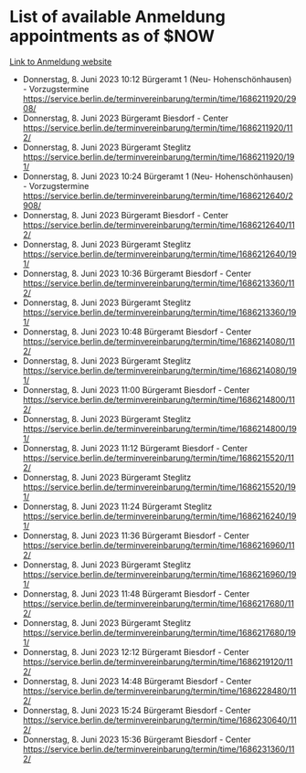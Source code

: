 # List of available Anmeldung appointments as of $NOW
[Link to Anmeldung website](https://service.berlin.de/terminvereinbarung/termin/tag.php?termin=1&anliegen[]=120686&dienstleisterlist=122210,122217,327316,122219,327312,122227,327314,122231,327346,122243,327348,122254,122252,329742,122260,329745,122262,329748,122271,327278,122273,327274,122277,327276,330436,122280,327294,122282,327290,122284,327292,122291,327270,122285,327266,122286,327264,122296,327268,150230,329760,122297,327286,122294,327284,122312,329763,122314,329775,122304,327330,122311,327334,122309,327332,317869,122281,327352,122279,329772,122283,122276,327324,122274,327326,122267,329766,122246,327318,122251,327320,122257,327322,122208,327298,122226,327300&herkunft=http%3A%2F%2Fservice.berlin.de%2Fdienstleistung%2F120686%2F)
- Donnerstag, 8. Juni 2023 10:12 Bürgeramt 1 (Neu- Hohenschönhausen) - Vorzugstermine https://service.berlin.de/terminvereinbarung/termin/time/1686211920/2908/
- Donnerstag, 8. Juni 2023  Bürgeramt Biesdorf - Center https://service.berlin.de/terminvereinbarung/termin/time/1686211920/112/
- Donnerstag, 8. Juni 2023  Bürgeramt Steglitz https://service.berlin.de/terminvereinbarung/termin/time/1686211920/191/
- Donnerstag, 8. Juni 2023 10:24 Bürgeramt 1 (Neu- Hohenschönhausen) - Vorzugstermine https://service.berlin.de/terminvereinbarung/termin/time/1686212640/2908/
- Donnerstag, 8. Juni 2023  Bürgeramt Biesdorf - Center https://service.berlin.de/terminvereinbarung/termin/time/1686212640/112/
- Donnerstag, 8. Juni 2023  Bürgeramt Steglitz https://service.berlin.de/terminvereinbarung/termin/time/1686212640/191/
- Donnerstag, 8. Juni 2023 10:36 Bürgeramt Biesdorf - Center https://service.berlin.de/terminvereinbarung/termin/time/1686213360/112/
- Donnerstag, 8. Juni 2023  Bürgeramt Steglitz https://service.berlin.de/terminvereinbarung/termin/time/1686213360/191/
- Donnerstag, 8. Juni 2023 10:48 Bürgeramt Biesdorf - Center https://service.berlin.de/terminvereinbarung/termin/time/1686214080/112/
- Donnerstag, 8. Juni 2023  Bürgeramt Steglitz https://service.berlin.de/terminvereinbarung/termin/time/1686214080/191/
- Donnerstag, 8. Juni 2023 11:00 Bürgeramt Biesdorf - Center https://service.berlin.de/terminvereinbarung/termin/time/1686214800/112/
- Donnerstag, 8. Juni 2023  Bürgeramt Steglitz https://service.berlin.de/terminvereinbarung/termin/time/1686214800/191/
- Donnerstag, 8. Juni 2023 11:12 Bürgeramt Biesdorf - Center https://service.berlin.de/terminvereinbarung/termin/time/1686215520/112/
- Donnerstag, 8. Juni 2023  Bürgeramt Steglitz https://service.berlin.de/terminvereinbarung/termin/time/1686215520/191/
- Donnerstag, 8. Juni 2023 11:24 Bürgeramt Steglitz https://service.berlin.de/terminvereinbarung/termin/time/1686216240/191/
- Donnerstag, 8. Juni 2023 11:36 Bürgeramt Biesdorf - Center https://service.berlin.de/terminvereinbarung/termin/time/1686216960/112/
- Donnerstag, 8. Juni 2023  Bürgeramt Steglitz https://service.berlin.de/terminvereinbarung/termin/time/1686216960/191/
- Donnerstag, 8. Juni 2023 11:48 Bürgeramt Biesdorf - Center https://service.berlin.de/terminvereinbarung/termin/time/1686217680/112/
- Donnerstag, 8. Juni 2023  Bürgeramt Steglitz https://service.berlin.de/terminvereinbarung/termin/time/1686217680/191/
- Donnerstag, 8. Juni 2023 12:12 Bürgeramt Biesdorf - Center https://service.berlin.de/terminvereinbarung/termin/time/1686219120/112/
- Donnerstag, 8. Juni 2023 14:48 Bürgeramt Biesdorf - Center https://service.berlin.de/terminvereinbarung/termin/time/1686228480/112/
- Donnerstag, 8. Juni 2023 15:24 Bürgeramt Biesdorf - Center https://service.berlin.de/terminvereinbarung/termin/time/1686230640/112/
- Donnerstag, 8. Juni 2023 15:36 Bürgeramt Biesdorf - Center https://service.berlin.de/terminvereinbarung/termin/time/1686231360/112/
